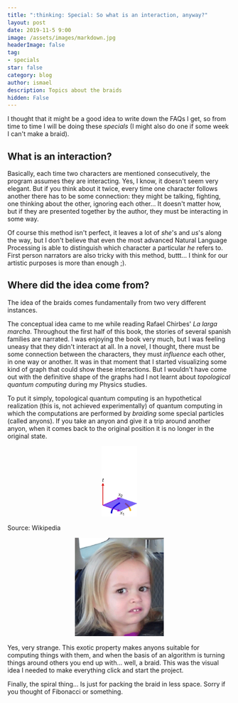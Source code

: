 ```yaml
---
title: ":thinking: Special: So what is an interaction, anyway?"
layout: post
date: 2019-11-5 9:00
image: /assets/images/markdown.jpg
headerImage: false
tag:
- specials
star: false
category: blog
author: ismael
description: Topics about the braids
hidden: False
---
```


I thought that it might be a good idea to write down the FAQs I get, so from time to time I will be doing these *specials* (I might also do one if some week I can't make a braid).


## What is an interaction?

Basically, each time two characters are mentioned consecutively, the program assumes they are interacting. Yes, I know, it doesn't seem very elegant. But if you think about it twice, every time one character follows another there has to be some connection: they might be talking, fighting, one thinking about the other, ignoring each other... It doesn't matter how, but if they are presented together by the author, they must be interacting in some way.

Of course this method isn't perfect, it leaves a lot of *she*'s and *us*'s along the way, but I don't believe that even the most advanced Natural Language Processing is able to distinguish which character a particular *he* refers to. First person narrators are also tricky with this method, buttt... I think for our artistic purposes is more than enough ;).

## Where did the idea come from?

The idea of the braids comes fundamentally from two very different instances. 

The conceptual idea came to me while reading Rafael Chirbes' *La larga marcha*. Throughout the first half of this book, the stories of several spanish families are narrated. I was enjoying the book very much, but I was feeling uneasy that they didn't interact at all. In a novel, I thought, there must be some connection between the characters, they must *influence* each other, in one way or another. It was in that moment that I started visualizing some kind of graph that could show these interactions. But I wouldn't have come out with the definitive shape of the graphs had I not learnt about *topological quantum computing* during my Physics studies. 

<div class="side-by-side">
    <div class="toleft">
        <p >
        To put it simply, topological quantum computing is an hypothetical realization (this is, not achieved experimentally) of quantum computing in which the computations are performed by <i>braiding</i> some special particles (called anyons). If you take an anyon and give it a trip around another anyon, when it comes back to the original position it is no longer in the original state. </p>
    </div>
    <div class="toright">
        <p style="text-align: center;"> <img class="image" src="../assets/wikipedia_anyon.gif" alt="Anyon" width="80"><figcaption class="caption"> Source: Wikipedia </figcaption> </p>
    </div>
</div>
<p style="text-align: center;"><img class="image" src="../assets/girl_confused.gif" alt="Confused girl" width="200"> </p>


Yes, very strange. This exotic property makes anyons suitable for computing things with them, and when the basis of an algorithm is turning things around others you end up with... well, a braid. This was the visual idea I needed to make everything click and start the project. 

Finally, the spiral thing... Is just for packing the braid in less space. Sorry if you thought of Fibonacci or something. 
